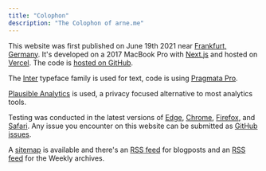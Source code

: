 ```yaml
---
title: "Colophon"
description: "The Colophon of arne.me"
---
```


This website was first published on June 19th 2021 near
[Frankfurt, Germany](https://frankfurt.de).
It's developed on a 2017 MacBook Pro with [Next.js](https://nextjs.org) and
hosted on [Vercel](https://vercel.com).
The code is [hosted on GitHub](https://github.com/bahlo/arne.me).

The [Inter](https://rsms.me/inter/) typeface family is used for text, code is
using [Pragmata Pro](https://fsd.it/shop/fonts/pragmatapro/).

[Plausible Analytics](https://plausible.io) is used, a privacy focused
alternative to most analytics tools.

Testing was conducted in the latest versions of
[Edge](https://www.microsoft.com/en-us/windows/microsoft-edge/microsoft-edge),
[Chrome](https://www.google.com/chrome/),
[Firefox](https://www.mozilla.org/en-US/firefox/new/),
and [Safari](http://www.apple.com/safari/).
Any issue you encounter on this website can be submitted as
[GitHub issues](https://github.com/bahlo/arne.me/issues/new).

A [sitemap](/sitemap.xml) is available and there's an
[RSS feed](/blog/atom.xml) for blogposts and an [RSS feed](/weekly/atom.xml)
for the Weekly archives.
